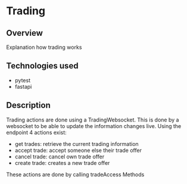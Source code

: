 
# Trading

## Overview
Explanation how trading works
## Technologies used
- pytest
- fastapi

## Description
Trading actions are done using a TradingWebsocket.
This is done by a websocket to be able to update the information changes live.
Using the endpoint 4 actions exist:
- get trades: retrieve the current trading information
- accept trade: accept someone else their trade offer
- cancel trade: cancel own trade offer
- create trade: creates a new trade offer

These actions are done by calling tradeAccess Methods

